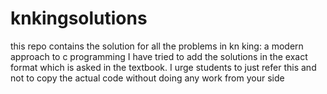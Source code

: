# knkingsolutions
this repo contains the solution for all the problems in kn king: a modern approach to c programming
I have tried to add the solutions in the exact format which is asked in the textbook.
I urge students to just refer this and not to copy the actual code without doing any work from your side

